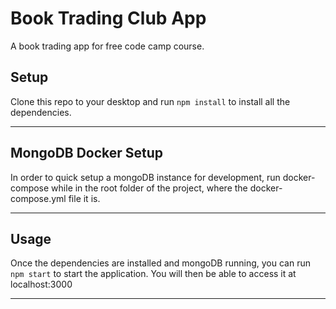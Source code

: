 # Book Trading Club App

A book trading app for free code camp course.

## Setup
Clone this repo to your desktop and run `npm install` to install all the dependencies.

---

## MongoDB Docker Setup
In order to quick setup a mongoDB instance for development, run docker-compose while in the root folder of the project, where the docker-compose.yml file it is.

---

## Usage
Once the dependencies are installed and mongoDB running, you can run `npm start` to start the application. You will then be able to access it at localhost:3000

---